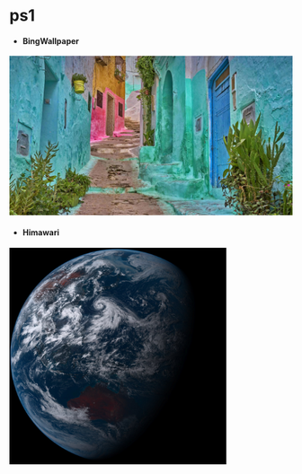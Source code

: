 # ps1

- #### BingWallpaper 
<img src="BingWallpaper/latest.jpg" width="700" height="auto" title="👉  BingWallpaper  👈">

- #### Himawari 
<img src="Himawari/latest.jpg" width="auto" height="386" title="👉  Himawari  👈">

